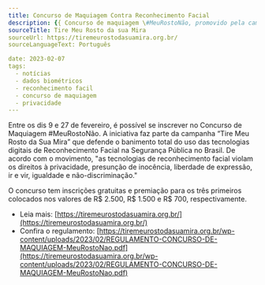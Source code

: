 ```yaml
---
title: Concurso de Maquiagem Contra Reconhecimento Facial
description: {{ Concurso de maquiagem \#MeuRostoNão, promovido pela campanha “Tire Meu Rosto da Sua Mira”, pretende mobilizar as pessoas para a questão do uso das tecnologias digitais de reconhecimento facial na Segurança Pública no Brasil.| escape }}
sourceTitle: Tire Meu Rosto da sua Mira
sourceUrl: https://tiremeurostodasuamira.org.br/
sourceLanguageText: Português

date: 2023-02-07
tags:
  - notícias
  - dados biométricos
  - reconhecimento facil
  - concurso de maquiagem
  - privacidade
---
```


Entre os dis 9 e 27 de fevereiro, é possível se inscrever no Concurso de Maquiagem #MeuRostoNão. A iniciativa faz parte da campanha “Tire Meu Rosto da Sua Mira” que defende o banimento total do uso das tecnologias digitais de Reconhecimento Facial na Segurança Pública no Brasil.
De acordo com o movimento, "as tecnologias de reconhecimento facial violam os direitos à privacidade, presunção de inocência, liberdade de expressão, ir e vir, igualdade e não-discriminação."

O concurso tem inscrições gratuitas e premiação para os três primeiros colocados nos valores de R$ 2.500, R$ 1.500 e R$ 700, respectivamente.


* Leia mais: [https://tiremeurostodasuamira.org.br/](https://tiremeurostodasuamira.org.br/)
* Confira o regulamento: [https://tiremeurostodasuamira.org.br/wp-content/uploads/2023/02/REGULAMENTO-CONCURSO-DE-MAQUIAGEM-MeuRostoNao.pdf](https://tiremeurostodasuamira.org.br/wp-content/uploads/2023/02/REGULAMENTO-CONCURSO-DE-MAQUIAGEM-MeuRostoNao.pdf)



